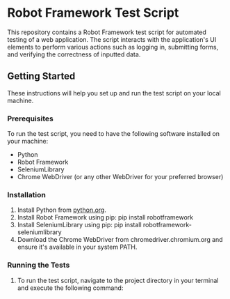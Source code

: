 # Robot Framework Test Script

This repository contains a Robot Framework test script for automated testing of a web application. The script interacts with the application's UI elements to perform various actions such as logging in, submitting forms, and verifying the correctness of inputted data.

## Getting Started

These instructions will help you set up and run the test script on your local machine.

### Prerequisites

To run the test script, you need to have the following software installed on your machine:

- Python
- Robot Framework
- SeleniumLibrary
- Chrome WebDriver (or any other WebDriver for your preferred browser)

### Installation

1. Install Python from [python.org](https://www.python.org/downloads/).
2. Install Robot Framework using pip:
	pip install robotframework
3. Install SeleniumLibrary using pip:
	pip install robotframework-seleniumlibrary
4. Download the Chrome WebDriver from chromedriver.chromium.org and ensure it's available in your system PATH.


### Running the Tests
1. To run the test script, navigate to the project directory in your terminal and execute the following command:
